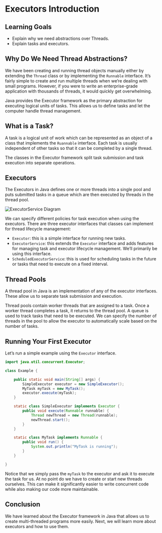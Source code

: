 # Executors Introduction

## Learning Goals

- Explain why we need abstractions over Threads.
- Explain tasks and executors.

## Why Do We Need Thread Abstractions?

We have been creating and running thread objects manually either by extending
the `Thread` class or by implementing the `Runnable` interface. It’s fairly
simple to create and run multiple threads when we’re dealing with small
programs. However, if you were to write an enterprise-grade application with
thousands of threads, it would quickly get overwhelming.

Java provides the Executor framework as the primary abstraction for executing
logical units of tasks. This allows us to define tasks and let the computer
handle thread management.

## What is a Task?

A task is a logical unit of work which can be represented as an object of a
class that implements the `Ruannable` interface. Each task is usually
independent of other tasks so that it can be completed by a single thread.

The classes in the Executor framework split task submission and task execution
into separate operations.

## Executors

The Executors in Java defines one or more threads into a single pool and puts
submitted tasks in a queue which are then executed by threads in the thread
pool.

![ExecutorService Diagram](https://curriculum-content.s3.amazonaws.com/java-mod-5/executor-service-diagram.png)

We can specify different policies for task execution when using the executors.
There are three executor interfaces that classes can implement for thread
lifecycle management:

- `Executor`: this is a simple interface for running new tasks.
- `ExecutorService`: this extends the `Executor` interface and adds features for
  managing task and executor lifecycle management. We’ll primarily be using this
  interface.
- `ScheduledExecutorService`: this is used for scheduling tasks in the future or
  tasks that need to execute on a fixed interval.

## Thread Pools

A thread pool in Java is an implementation of any of the executor interfaces.
These allow us to separate task submission and execution.

Thread pools contain worker threads that are assigned to a task. Once a worker
thread completes a task, it returns to the thread pool. A queue is used to track
tasks that need to be executed. We can specify the number of threads in the pool
to allow the executor to automatically scale based on the number of tasks.

## Running Your First Executor

Let’s run a simple example using the `Executor` interface.

```java
import java.util.concurrent.Executor;

class Example {

    public static void main(String[] args) {
        SimpleExecutor executor = new SimpleExecutor();
        MyTask myTask = new MyTask();
        executor.execute(myTask);
    }

    static class SimpleExecutor implements Executor {
        public void execute(Runnable runnable) {
            Thread newThread = new Thread(runnable);
            newThread.start();
        }
    }

    static class MyTask implements Runnable {
        public void run() {
            System.out.println("MyTask is running");
        }
    }

}
```

Notice that we simply pass the `myTask` to the executor and ask it to execute
the task for us. At no point do we have to create or start new threads
ourselves. This can make it significantly easier to write concurrent code while
also making our code more maintainable.

## Conclusion

We have learned about the Executor framework in Java that allows us to create
multi-threaded programs more easily. Next, we will learn more about executors
and how to use them.
